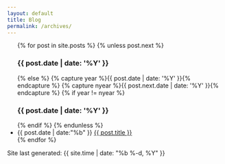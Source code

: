 ```yaml
---
layout: default
title: Blog
permalink: /archives/
---
```


<ul class="archive-lists">
  {% for post in site.posts %}
    {% unless post.next %}
      <div class="by-year">
        <h3>{{ post.date | date: '%Y' }}</h3>
    {% else %}
      {% capture year %}{{ post.date | date: '%Y' }}{% endcapture %}
      {% capture nyear %}{{ post.next.date | date: '%Y' }}{% endcapture %}
      {% if year != nyear %}
      </div>
      <div class="by-year">
        <h3>{{ post.date | date: '%Y' }}</h3>
      {% endif %}
    {% endunless %}
    <li><span class="date">{{ post.date | date:"%b" }}</span> <a href="{{ post.url | prepend: site.baseurl }}">{{ post.title }}</a></li>
  {% endfor %}
</div></ul>
<span class="last-update">Site last generated: {{ site.time | date: "%b %-d, %Y"  }}</span>
